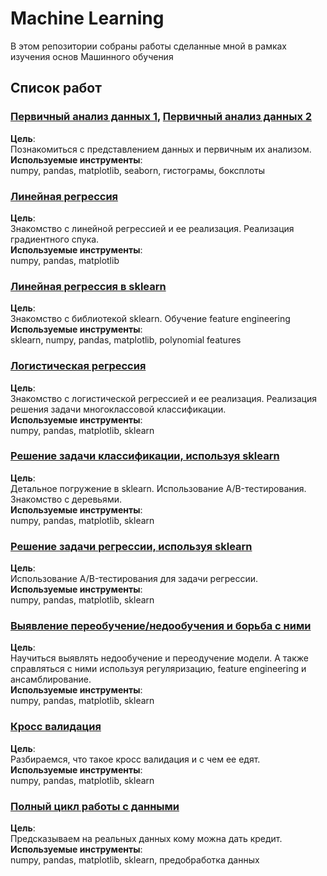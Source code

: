 # Machine Learning 
В этом репозитории собраны работы сделанные мной в рамках изучения основ Машинного обучения 

## Список работ
### [Первичный анализ данных 1](https://github.com/0neF0rA11/MachineLearning/blob/main/01_Введение_в_ML.ipynb), [Первичный анализ данных 2](https://github.com/0neF0rA11/MachineLearning/blob/main/02_Введение_в_ML_2.ipynb)  
**Цель**:  
Познакомиться c представлением данных и первичным их анализом.   
**Используемые инструменты**:  
numpy, pandas, matplotlib, seaborn, гистограмы, боксплоты
  
### [Линейная регрессия](https://github.com/0neF0rA11/MachineLearning/blob/main/03_Реализация_Линейной_Регрессии.ipynb)
**Цель**:  
Знакомство с линейной регрессией и ее реализация. Реализация градиентного спука.  
**Используемые инструменты**:  
numpy, pandas, matplotlib
  
### [Линейная регрессия в sklearn](https://github.com/0neF0rA11/MachineLearning/blob/main/04_Sklearn_%26_LinearRegression.ipynb)
**Цель**:  
Знакомство с библиотекой sklearn. Обучение feature engineering  
**Используемые инструменты**:  
sklearn, numpy, pandas, matplotlib, polynomial features
  
### [Логистическая регрессия](https://github.com/0neF0rA11/MachineLearning/blob/main/05_Реализация_Logistic_Regression.ipynb)
**Цель**:  
Знакомство с логистической регрессией и ее реализация. Реализация решения задачи многоклассовой классификации.   
**Используемые инструменты**:  
numpy, pandas, matplotlib, sklearn
  
### [Решение задачи классификации, используя sklearn](https://github.com/0neF0rA11/MachineLearning/blob/main/06_Classification_Models.ipynb)
**Цель**:  
Детальное погружение в sklearn. Использование A/B-тестирования. Знакомство с деревьями.  
**Используемые инструменты**:  
numpy, pandas, matplotlib, sklearn
  
### [Решение задачи регрессии, используя sklearn](https://github.com/0neF0rA11/MachineLearning/blob/main/07_Regression_Models.ipynb)
**Цель**:  
Использование A/B-тестирования для задачи регрессии.  
**Используемые инструменты**:  
numpy, pandas, matplotlib, sklearn

### [Выявление переобучение/недообучения и борьба с ними](https://github.com/0neF0rA11/MachineLearning/blob/main/08_Overtraining_Undertraining.ipynb)
**Цель**:  
Научиться выявлять недообучение и переодучение модели. А также справляться с ними используя регуляризацию,  feature engineering и ансамблирование.   
**Используемые инструменты**:  
numpy, pandas, matplotlib, sklearn

### [Кросс валидация](https://github.com/0neF0rA11/MachineLearning/blob/main/09_Cross_validation.ipynb)
**Цель**:  
Разбираемся, что такое кросс валидация и с чем ее едят.  
**Используемые инструменты**:  
numpy, pandas, matplotlib, sklearn

### [Полный цикл работы с данными](https://github.com/0neF0rA11/MachineLearning/blob/main/10_German_Credit.ipynb)  
**Цель**:  
Предсказываем на реальных данных кому можна дать кредит.  
**Используемые инструменты**:  
numpy, pandas, matplotlib, sklearn, предобработка данных
